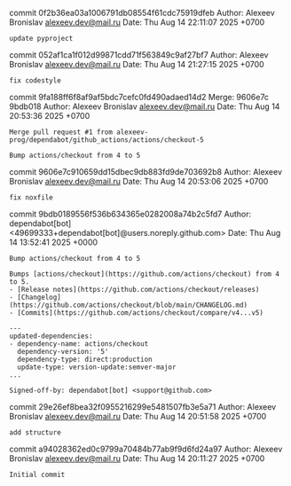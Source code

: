 commit 0f2b36ea03a1006791db08554f61cdc75919dfeb
Author: Alexeev Bronislav <alexeev.dev@mail.ru>
Date:   Thu Aug 14 22:11:07 2025 +0700

    update pyproject

commit 052af1ca1f012d99871cdd71f563849c9af27bf7
Author: Alexeev Bronislav <alexeev.dev@mail.ru>
Date:   Thu Aug 14 21:27:15 2025 +0700

    fix codestyle

commit 9fa188ff6f8af9af5bdc7cefc0fd490adaed14d2
Merge: 9606e7c 9bdb018
Author: Alexeev Bronislav <alexeev.dev@mail.ru>
Date:   Thu Aug 14 20:53:36 2025 +0700

    Merge pull request #1 from alexeev-prog/dependabot/github_actions/actions/checkout-5
    
    Bump actions/checkout from 4 to 5

commit 9606e7c910659dd15dbec9db883fd9de703692b8
Author: Alexeev Bronislav <alexeev.dev@mail.ru>
Date:   Thu Aug 14 20:53:06 2025 +0700

    fix noxfile

commit 9bdb0189556f536b634365e0282008a74b2c5fd7
Author: dependabot[bot] <49699333+dependabot[bot]@users.noreply.github.com>
Date:   Thu Aug 14 13:52:41 2025 +0000

    Bump actions/checkout from 4 to 5
    
    Bumps [actions/checkout](https://github.com/actions/checkout) from 4 to 5.
    - [Release notes](https://github.com/actions/checkout/releases)
    - [Changelog](https://github.com/actions/checkout/blob/main/CHANGELOG.md)
    - [Commits](https://github.com/actions/checkout/compare/v4...v5)
    
    ---
    updated-dependencies:
    - dependency-name: actions/checkout
      dependency-version: '5'
      dependency-type: direct:production
      update-type: version-update:semver-major
    ...
    
    Signed-off-by: dependabot[bot] <support@github.com>

commit 29e26ef8bea32f0955216299e5481507fb3e5a71
Author: Alexeev Bronislav <alexeev.dev@mail.ru>
Date:   Thu Aug 14 20:51:58 2025 +0700

    add structure

commit a94028362ed0c9799a70484b77ab9f9d6fd24a97
Author: Alexeev Bronislav <alexeev.dev@mail.ru>
Date:   Thu Aug 14 20:11:27 2025 +0700

    Initial commit
